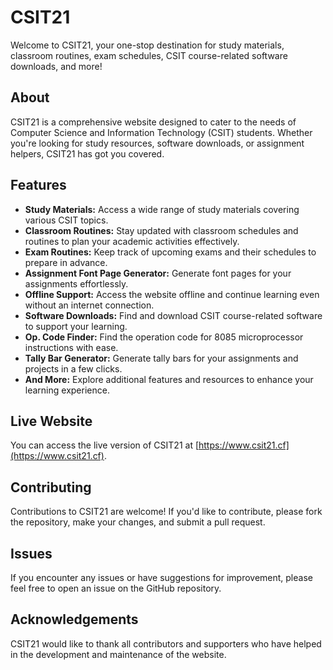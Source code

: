 # CSIT21

Welcome to CSIT21, your one-stop destination for study materials, classroom routines, exam schedules, CSIT course-related software downloads, and more!

## About

CSIT21 is a comprehensive website designed to cater to the needs of Computer Science and Information Technology (CSIT) students. Whether you're looking for study resources, software downloads, or assignment helpers, CSIT21 has got you covered.

## Features

- **Study Materials:** Access a wide range of study materials covering various CSIT topics.
- **Classroom Routines:** Stay updated with classroom schedules and routines to plan your academic activities effectively.
- **Exam Routines:** Keep track of upcoming exams and their schedules to prepare in advance.
- **Assignment Font Page Generator:** Generate font pages for your assignments effortlessly.
- **Offline Support:** Access the website offline and continue learning even without an internet connection.
- **Software Downloads:** Find and download CSIT course-related software to support your learning.
- **Op. Code Finder:** Find the operation code for 8085 microprocessor instructions with ease.
- **Tally Bar Generator:** Generate tally bars for your assignments and projects in a few clicks.
- **And More:** Explore additional features and resources to enhance your learning experience.

## Live Website

You can access the live version of CSIT21 at [https://www.csit21.cf](https://www.csit21.cf).

## Contributing

Contributions to CSIT21 are welcome! If you'd like to contribute, please fork the repository, make your changes, and submit a pull request.

## Issues

If you encounter any issues or have suggestions for improvement, please feel free to open an issue on the GitHub repository.

## Acknowledgements

CSIT21 would like to thank all contributors and supporters who have helped in the development and maintenance of the website.
